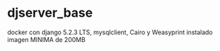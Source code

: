 # djserver_base
docker con django 5.2.3 LTS,  mysqlclient, Cairo y Weasyprint instalado imagen MINIMA de 200MB
